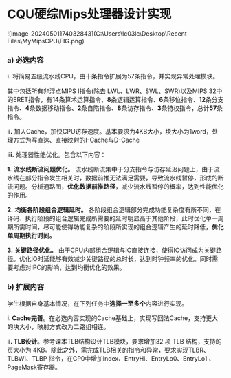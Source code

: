 # CQU硬综Mips处理器设计实现

![image-20240501174032843](C:\Users\lc03lc\Desktop\Recent Files\MyMipsCPU\FIG.png)

### **a)  必选内容**

**i.** 将简易五级流水线CPU，由十条指令扩展为57条指令，并实现异常处理模块。

其中包括所有非浮点MIPS I指令(除去 LWL、LWR、SWL、SWR)以及MIPS 32中的ERET指令，有**14**条算术运算指令、**8**条逻辑运算指令、**6**条移位指令、**12**条分支指令、**4**条数据移动指令、**2**条自陷指令、**8**条访存指令、**3**条特权指令，总计**57**条指令。

**ii.** 加入Cache，加快CPU访存速度。基本要求为4KB大小，块大小为1word，处理方式为写直达、直接映射的I-Cache与D-Cache

**iii.** 处理器性能优化。包含以下内容：

**1.**    **流水线断流问题优化。** 流水线断流集中于分支指令与访存延迟问题上，由于流水线在部分指令发生相关时，数据前推无法满足需要，导致流水线暂停，形成的断流问题。分析通路图，**优化数据前推路径**，减少流水线暂停的概率，达到性能优化的作用。

**2.**    **均衡各阶段组合逻辑延时。** 各阶段组合逻辑部分完成功能复杂度有所不同，在译码、执行阶段的组合逻辑完成所需要的延时明显高于其他阶段，此时优化单一周期所需时间，尽可能使得功能复杂的阶段所实现的组合逻辑产生的延时降低，**优化单周期执行时间。**

**3.**    **关键路径优化。** 由于CPU内部组合逻辑与IO直接连接，使得IO访问成为关键路径。优化IO时延能够有效减少关键路径的总时长，达到时钟频率的优化。同时需要考虑对IPC的影响，达到均衡优化的效果。

### b)  扩展内容

学生根据自身基本情况，在下列任务中**选择一至多个**内容进行实现。

**i.  Cache完善**。在必选内容实现的Cache基础上，实现写回法Cache，支持更大的块大小，映射方式改为二路组相连。

**ii.  TLB设计**。参考课本TLB结构设计TLB模块，要求增加32 项 TLB 结构，支持的页大小为 4KB。除此之外，需完成TLB相关的指令和异常，要求实现TLBR、TLBWI、TLBP 指令，在CP0中增加Index、EntryHi、EntryLo0、EntryLo1 、PageMask寄存器。
